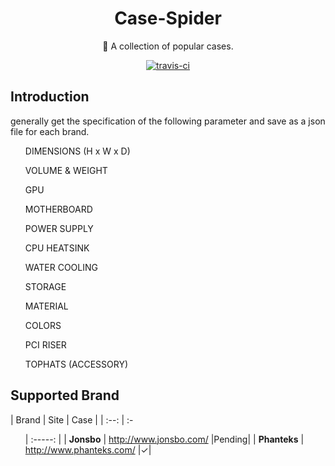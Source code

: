 <h1 align="center">Case-Spider</h1>
<p align="center">🎉 A collection of popular cases.</p>
<p align="center">
  <a href="https://travis-ci.org/huyinjie/Case-Spider.svg?branch=master"><img src="https://travis-ci.org/huyinjie/Case-Spider.svg?branch=master" alt="travis-ci"></a>
</p>

## Introduction
generally get the specification of the  following parameter and save as a json file for each brand.

<ul>DIMENSIONS (H x W x D)</ul>
<ul>VOLUME & WEIGHT</ul>
<ul>GPU</ul>
<ul>MOTHERBOARD</ul>
<ul>POWER SUPPLY</ul>
<ul>CPU HEATSINK</ul>
<ul>WATER COOLING</ul>
<ul>STORAGE</ul>
<ul>MATERIAL</ul>
<ul>COLORS</ul>
<ul>PCI RISER</ul>
<ul>TOPHATS (ACCESSORY)</ul>


## Supported Brand

|     Brand    | Site                         | Case |
|     :--:     | :-<ul>                         | :-----: |
|  **Jonsbo**  | <http://www.jonsbo.com/>     |Pending|
| **Phanteks** | <http://www.phanteks.com/>   |✓|
